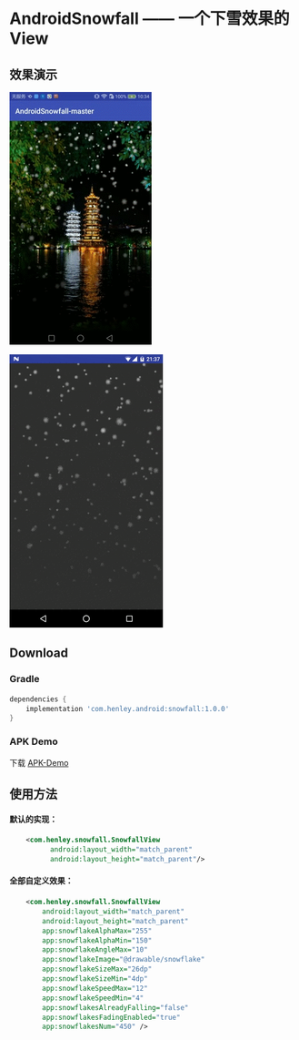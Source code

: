 # AndroidSnowfall —— 一个下雪效果的View

## 效果演示 ##

![](/screenshots/snowfall.gif)

![](/screenshots/demo.gif)

## Download ##
### Gradle ###
```gradle
dependencies {
    implementation 'com.henley.android:snowfall:1.0.0'
}
```

### APK Demo ###

下载 [APK-Demo](https://github.com/HenleyLee/AndroidSnowfall/raw/master/app/app-release.apk)

## 使用方法 ##
#### 默认的实现： ####
```xml
    <com.henley.snowfall.SnowfallView
          android:layout_width="match_parent"
          android:layout_height="match_parent"/>
```

#### 全部自定义效果： ####
```xml
    <com.henley.snowfall.SnowfallView
        android:layout_width="match_parent"
        android:layout_height="match_parent"
        app:snowflakeAlphaMax="255"
        app:snowflakeAlphaMin="150"
        app:snowflakeAngleMax="10"
        app:snowflakeImage="@drawable/snowflake"
        app:snowflakeSizeMax="26dp"
        app:snowflakeSizeMin="4dp"
        app:snowflakeSpeedMax="12"
        app:snowflakeSpeedMin="4"
        app:snowflakesAlreadyFalling="false"
        app:snowflakesFadingEnabled="true"
        app:snowflakesNum="450" />
```

